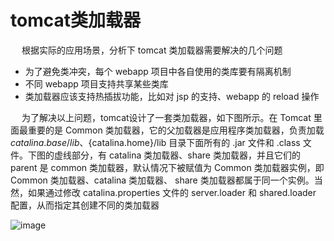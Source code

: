 


# tomcat类加载器
<!-- 

https://blog.csdn.net/Dwade_mia/article/details/80140585
-->

&emsp; 根据实际的应用场景，分析下 tomcat 类加载器需要解决的几个问题

* 为了避免类冲突，每个 webapp 项目中各自使用的类库要有隔离机制
* 不同 webapp 项目支持共享某些类库
* 类加载器应该支持热插拔功能，比如对 jsp 的支持、webapp 的 reload 操作

&emsp; 为了解决以上问题，tomcat设计了一套类加载器，如下图所示。在 Tomcat 里面最重要的是 Common 类加载器，它的父加载器是应用程序类加载器，负责加载 ${catalina.base}/lib、${catalina.home}/lib 目录下面所有的 .jar 文件和 .class 文件。下图的虚线部分，有 catalina 类加载器、share 类加载器，并且它们的 parent 是 common 类加载器，默认情况下被赋值为 Common 类加载器实例，即 Common 类加载器、catalina 类加载器、 share 类加载器都属于同一个实例。当然，如果通过修改 catalina.properties 文件的 server.loader 和 shared.loader 配置，从而指定其创建不同的类加载器  

![image](https://gitee.com/wt1814/pic-host/raw/master/images/tomcat/tomcat-1.png)  


